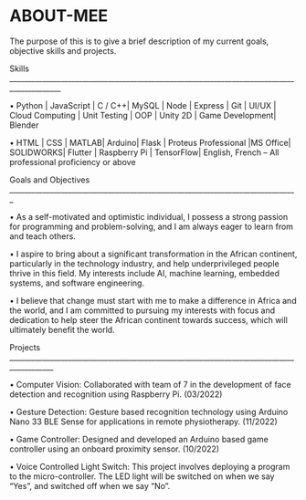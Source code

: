 # ABOUT-MEE
The purpose of this is to give a brief description of my current goals, objective skills and projects.


Skills ____________________________________________________________________________________________

• Python | JavaScript | C / C++| MySQL | Node | Express | Git | UI/UX | Cloud Computing | Unit Testing | OOP | Unity 2D | Game Development| Blender

• HTML | CSS | MATLAB| Arduino| Flask | Proteus Professional |MS Office| SOLIDWORKS| Flutter | Raspberry Pi | TensorFlow| English, French – All professional proficiency or above

Goals and Objectives _______________________________________________________________________________

• As a self-motivated and optimistic individual, I possess a strong passion for programming and problem-solving, and I am always eager to learn from and teach others.

• I aspire to bring about a significant transformation in the African continent, particularly in the technology industry, and help underprivileged people thrive in this field. My interests include AI, machine learning, embedded systems, and software engineering.

• I believe that change must start with me to make a difference in Africa and the world, and I am committed to pursuing my interests with focus and dedication to help steer the African continent towards success, which will ultimately benefit the world.

Projects __________________________________________________________________________________________

• Computer Vision: Collaborated with team of 7 in the development of face detection and recognition using Raspberry Pi. (03/2022)

• Gesture Detection: Gesture based recognition technology using Arduino Nano 33 BLE Sense for applications in remote physiotherapy. (11/2022)

• Game Controller: Designed and developed an Arduino based game controller using an onboard proximity sensor. (10/2022)

• Voice Controlled Light Switch: This project involves deploying a program to the micro-controller. The LED light will be switched on when we say “Yes”, and switched off when we say “No”.
